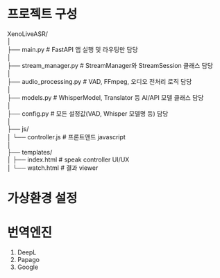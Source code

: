# 프로젝트 구성
XenoLiveASR/  
│  
├── main.py              # FastAPI 앱 실행 및 라우팅만 담당  
│  
├── stream_manager.py    # StreamManager와 StreamSession 클래스 담당  
│  
├── audio_processing.py  # VAD, FFmpeg, 오디오 전처리 로직 담당  
│  
├── models.py            # WhisperModel, Translator 등 AI/API 모델 클래스 담당  
│  
├── config.py            # 모든 설정값(VAD, Whisper 모델명 등) 담당  
│  
├── js/  
│   └── controller.js       # 프론트앤드 javascript  
│  
├── templates/  
│    ├── index.html          # speak controller UI/UX   
│    └── watch.html          # 결과 viewer  

# 가상환경 설정

# 번역엔진
1. DeepL  
2. Papago  
3. Google  
